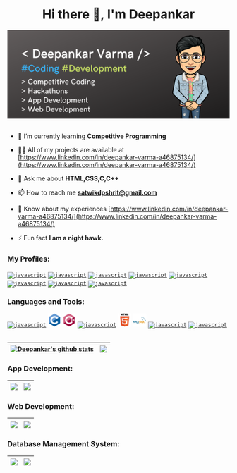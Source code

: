 <h1 align="center">Hi there 👋, I'm Deepankar</h1>
<!-- <h3 align="center">A passionate techie from India</h3> -->
<a href="https://deepankarvarma.github.io/profile/" target="_blank">
<a href="https://deepankarvarma.github.io/" target="_blank">  
<img  align="center" src="https://raw.githubusercontent.com/deepankarvarma/deepankarvarma/main/130720222.png"></a>
</a>
<br>
<br>

- 🌱 I’m currently learning  **Competitive Programming**

- 👨‍💻 All of my projects are available at [https://www.linkedin.com/in/deepankar-varma-a46875134/](https://www.linkedin.com/in/deepankar-varma-a46875134/)

- 💬 Ask me about **HTML,CSS,C,C++**

- 📫 How to reach me **satwikdpshrit@gmail.com**

- 📄 Know about my experiences [https://www.linkedin.com/in/deepankar-varma-a46875134/](https://www.linkedin.com/in/deepankar-varma-a46875134/)

- ⚡ Fun fact **I am a night hawk.**

<h3 align="left">My Profiles:</h3>

<!-- <a href="https://dev.to/deepankarvarma" target="blank"><img align="center" src="https://d2fltix0v2e0sb.cloudfront.net/dev-rainbow.png" alt="deepankarvarma" height="30" width="30" /></a> -->

<!-- <a href="https://twitter.com/varma_deepankar" target="blank"><img align="center" src="https://www.lter-europe.net/document-archive/image-gallery/albums/logos/TwitterLogo_55acee.png/image" alt="varma_deepankar" height="40" width="40"  /> </a>
<a href="https://www.linkedin.com/in/deepankar-varma/" target="blank"><img align="center" src="https://upload.wikimedia.org/wikipedia/commons/thumb/f/f8/LinkedIn_icon_circle.svg/2048px-LinkedIn_icon_circle.svg.png" alt="deepankar-varma-a46875134" height="30" width="30" />&nbsp;</a>
<a href="https://instagram.com/d_eepankar_" target="blank"><img align="center" src="https://cdn2.iconfinder.com/data/icons/social-media-2285/512/1_Instagram_colored_svg_1-512.png" alt="d_eepankar_" height="30" width="30" /> &nbsp;</a>
<a href="https://www.codechef.com/users/deepankar2077" target="blank"><img align="center" src="https://upload.wikimedia.org/wikipedia/en/thumb/7/7b/Codechef%28new%29_logo.svg/1200px-Codechef%28new%29_logo.svg.png" alt="deepankar2077" height="40" width="100" />&nbsp;</a>
<a href="https://leetcode.com/satwikdpshrit/" target="blank"><img align="center" src="http://terrylu.tech/2021/05/22/leetcode/cover.png" alt="satwikdpshrit" height="30" width="100" />&nbsp;</a>
<a href="https://www.hackerrank.com/deepankarvarma3" target="blank"><img align="center" src="https://upload.wikimedia.org/wikipedia/commons/4/40/HackerRank_Icon-1000px.png" alt="deepankarvarma03" height="40" width="40" />&nbsp;</a>
  <a href="https://www.codingninjas.com/codestudio/profile/10e3e954-f273-41d9-bef1-d846134ff2e0" target="blank"><img align="center" src="https://www.codingninjas.com/landing/wp-content/uploads/2022/01/codestudio-by-CN-white-logo-7.png" alt="deepankarvarma03" height="35" width="100" />&nbsp;</a>
</p> -->
<code><a href ="https://dev.to/deepankarvarma"><img height="30" alt="javascript" src="https://d2fltix0v2e0sb.cloudfront.net/dev-rainbow.png"></a></code>
<code><a href ="https://www.linkedin.com/in/deepankar-varma/"><img height="30" alt="javascript" src="https://upload.wikimedia.org/wikipedia/commons/thumb/f/f8/LinkedIn_icon_circle.svg/2048px-LinkedIn_icon_circle.svg.png"></a></code>
  <code><a href ="https://twitter.com/varma_deepankar"><img height="30" alt="javascript" src="https://www.lter-europe.net/document-archive/image-gallery/albums/logos/TwitterLogo_55acee.png/image"></a></code>
  <code><a href ="https://instagram.com/d_eepankar_"><img height="30" alt="javascript" src="https://cdn2.iconfinder.com/data/icons/social-media-2285/512/1_Instagram_colored_svg_1-512.png"></a></code>
    <code><a href ="https://www.hackerrank.com/deepankarvarma3"><img height="30" alt="javascript" src="https://upload.wikimedia.org/wikipedia/commons/4/40/HackerRank_Icon-1000px.png"></a></code>
  <code><a href ="https://www.codechef.com/users/deepankar2077"><img height="30" alt="javascript" src="https://upload.wikimedia.org/wikipedia/en/thumb/7/7b/Codechef%28new%29_logo.svg/1200px-Codechef%28new%29_logo.svg.png"></a></code>
  <code><a href ="https://leetcode.com/satwikdpshrit/"><img height="30" alt="javascript" src="http://terrylu.tech/2021/05/22/leetcode/cover.png"></a></code>
  <code><a href ="https://www.codingninjas.com/codestudio/profile/10e3e954-f273-41d9-bef1-d846134ff2e0"><img height="30" alt="javascript" src="https://www.codingninjas.com/landing/wp-content/uploads/2022/01/codestudio-by-CN-white-logo-7.png"></a></code>

<h3 align="left">Languages and Tools:</h3>
<code><a href ="https://www.arduino.cc/"><img height="30" alt="javascript" src="https://cdn.worldvectorlogo.com/logos/arduino-1.svg"></a></code>
        <code><a href ="https://www.cprogramming.com/"><img height="30" alt="javascript" src="https://raw.githubusercontent.com/devicons/devicon/master/icons/c/c-original.svg"></a></code>
    <code><a href ="https://www.w3schools.com/cpp/"><img height="30" alt="javascript" src="https://raw.githubusercontent.com/devicons/devicon/master/icons/cplusplus/cplusplus-original.svg"></a></code>
    <code><a href ="https://firebase.google.com/"><img height="30" alt="javascript" src="https://www.vectorlogo.zone/logos/firebase/firebase-icon.svg"></a></code>
<code><a href ="https://www.w3.org/html/"><img height="30" alt="javascript" src="https://raw.githubusercontent.com/devicons/devicon/master/icons/html5/html5-original-wordmark.svg"></a></code>
<code><a href ="https://www.mysql.com/"><img height="30" alt="javascript" src="https://raw.githubusercontent.com/devicons/devicon/master/icons/mysql/mysql-original-wordmark.svg"></a></code>
 <code><a href ="https://www.python.org/community/logos/"><img height="30" alt="javascript" src="https://upload.wikimedia.org/wikipedia/commons/thumb/c/c3/Python-logo-notext.svg/2048px-Python-logo-notext.svg.png"></a></code>
  <code><a href ="https://www.w3schools.com/css/"><img height="30" alt="javascript" src="https://upload.wikimedia.org/wikipedia/commons/thumb/d/d5/CSS3_logo_and_wordmark.svg/1200px-CSS3_logo_and_wordmark.svg.png"></a></code>
<br>
<br>


| <a href="https://github.com/deepankarvarma"><img align="center" src="https://github-readme-stats.vercel.app/api?username=deepankarvarma&locale=en&show_icons=true&include_all_commits=true&theme=algolia&hide_border=true&border_radius=6" alt="Deepankar's github stats" /></a> | <a href="https://github.com/deepankarvarma/github-readme-stats"><img align="center" src="https://github-readme-stats.vercel.app/api/top-langs/?username=deepankarvarma&layout=compact&theme=algolia&border_radius=6&hide_border=true" /></a> |
| ------------- | ------------- |

<h3 align="left">App Development:</h3>

| <a href="https://github.com/deepankarvarma/College--Saathi"><img align="center" src="https://github-readme-stats.vercel.app/api/pin/?username=deepankarvarma&repo=College--Saathi&theme=algolia&hide_border=false"></a> | <a href="https://github.com/deepankarvarma/Hacklipse-TechAgro"><img align="center" src="https://github-readme-stats.vercel.app/api/pin/?username=deepankarvarma&repo=Hacklipse-TechAgro&theme=algolia&border_radius=6&hide_border=false" /></a> | 
| ------------- | ------------- |

<h3 align="left">Web Development:</h3>

| <a href="https://github.com/deepankarvarma/hmswebd"><img align="center" src="https://github-readme-stats.vercel.app/api/pin/?username=deepankarvarma&repo=hmswebd&theme=algolia&hide_border=false" /></a> | <a href="https://github.com/deepankarvarma/DayForce-HackX"><img align="center" src="https://github-readme-stats.vercel.app/api/pin/?username=deepankarvarma&repo=DayForce-HackX&theme=algolia&border_radius=6&hide_border=false" /></a> | 
| ------------- | ------------- |

<h3 align="left">Database Management System:</h3>

| <a href="https://github.com/deepankarvarma/Library_Management_System_DBMS"><img align="center" src="https://github-readme-stats.vercel.app/api/pin/?username=deepankarvarma&repo=Library_Management_System_DBMS&theme=algolia&hide_border=false" /></a> | <a href="https://github.com/deepankarvarma/Airline_Management_System_DBMS"><img align="center" src="https://github-readme-stats.vercel.app/api/pin/?username=deepankarvarma&repo=Airline_Management_System_DBMS&theme=algolia&border_radius=6&hide_border=false"></a> | 
| ------------- | ------------- |
<!-- ![GitHub Activity Graph](https://activity-graph.herokuapp.com/graph?username=deepankarvarma)   -->
<!-- <p align="left"> <img src="https://komarev.com/ghpvc/?username=deepankarvarma&label=Profile%20views&color=0e75b6&style=flat" alt="deepankarvarma" /> </p> -->

<!-- ![GitHub metrics](https://metrics.lecoq.io/deepankarvarma)  -->
